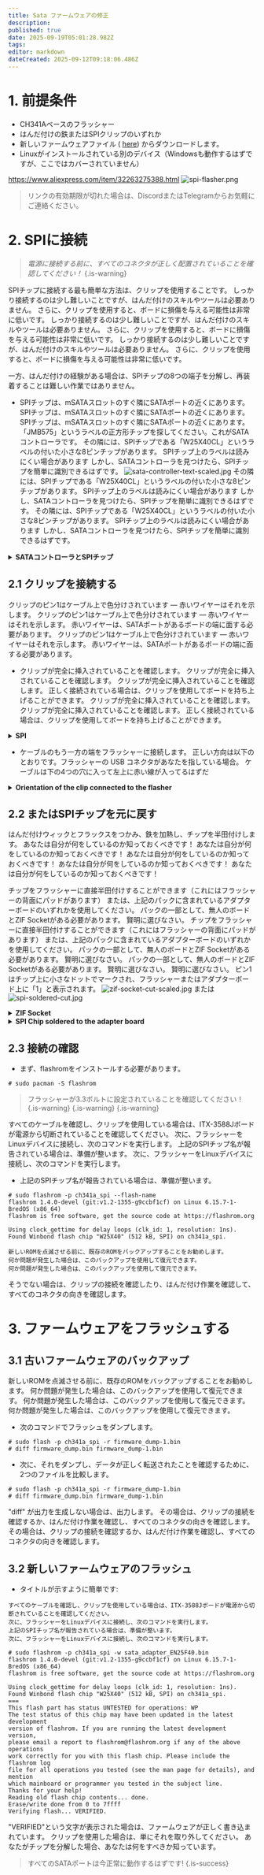 ```yaml
---
title: Sata ファームウェアの修正
description:
published: true
date: 2025-09-19T05:01:28.982Z
tags:
editor: markdown
dateCreated: 2025-09-12T09:18:06.486Z
---
```


# 1. 前提条件

- CH341Aベースのフラッシャー
- はんだ付けの鉄またはSPIクリップのいずれか
- 新しいファームウェアファイル ( [here](/wiki-itx3588j-pics/satafw/sata_adapter_en25f40.bin)) からダウンロードします。
- Linuxがインストールされている別のデバイス（Windowsも動作するはずですが、ここではカバーされていません）

https://www.aliexpress.com/item/32263275388.html
![spi-flasher.png](/wiki-itx3588j-pics/spi-flasher.png)

> リンクの有効期限が切れた場合は、DiscordまたはTelegramからお気軽にご連絡ください。

# 2. SPIに接続

> _電源に接続する前に、すべてのコネクタが正しく配置されていることを確認してください！_
> {.is-warning}

SPIチップに接続する最も簡単な方法は、クリップを使用することです。 しっかり接続するのは少し難しいことですが、はんだ付けのスキルやツールは必要ありません。 さらに、クリップを使用すると、ボードに損傷を与える可能性は非常に低いです。 しっかり接続するのは少し難しいことですが、はんだ付けのスキルやツールは必要ありません。 さらに、クリップを使用すると、ボードに損傷を与える可能性は非常に低いです。 しっかり接続するのは少し難しいことですが、はんだ付けのスキルやツールは必要ありません。 さらに、クリップを使用すると、ボードに損傷を与える可能性は非常に低いです。

一方、はんだ付けの経験がある場合は、SPIチップの8つの端子を分解し、再装着することは難しい作業ではありません。

- SPIチップは、mSATAスロットのすぐ隣にSATAポートの近くにあります。 SPIチップは、mSATAスロットのすぐ隣にSATAポートの近くにあります。 SPIチップは、mSATAスロットのすぐ隣にSATAポートの近くにあります。 「JMB575」というラベルの正方形チップを探してください。これがSATAコントローラです。 その隣には、SPIチップである「W25X40CL」というラベルの付いた小さな8ピンチップがあります。 SPIチップ上のラベルは読みにくい場合があります しかし、SATAコントローラを見つけたら、SPIチップを簡単に識別できるはずです。
  ![sata-controller-text-scaled.jpg](/wiki-itx3588j-pics/sata-controller-text-scaled.jpg) その隣には、SPIチップである「W25X40CL」というラベルの付いた小さな8ピンチップがあります。 SPIチップ上のラベルは読みにくい場合があります しかし、SATAコントローラを見つけたら、SPIチップを簡単に識別できるはずです。 その隣には、SPIチップである「W25X40CL」というラベルの付いた小さな8ピンチップがあります。 SPIチップ上のラベルは読みにくい場合があります しかし、SATAコントローラを見つけたら、SPIチップを簡単に識別できるはずです。

<details><summary><b>SATAコントローラとSPIチップ</b></summary>

![sata-controller-text-scaled.jpg](/wiki-itx3588j-pics/sata-controller-text-scaled.jpg)

</details>

## 2.1 クリップを接続する

クリップのピン1はケーブル上で色分けされています — 赤いワイヤーはそれを示します。 クリップのピン1はケーブル上で色分けされています — 赤いワイヤーはそれを示します。 赤いワイヤーは、SATAポートがあるボードの端に面する必要があります。 クリップのピン1はケーブル上で色分けされています — 赤いワイヤーはそれを示します。 赤いワイヤーは、SATAポートがあるボードの端に面する必要があります。

- クリップが完全に挿入されていることを確認します。 クリップが完全に挿入されていることを確認します。 クリップが完全に挿入されていることを確認します。 正しく接続されている場合は、クリップを使用してボードを持ち上げることができます。 クリップが完全に挿入されていることを確認します。 クリップが完全に挿入されていることを確認します。 正しく接続されている場合は、クリップを使用してボードを持ち上げることができます。

<details><summary><b>SPI</b></summary> に接続されているクリップの方向

![spi-clip-connected-cut.jpg](/wiki-itx3588j-pics/spi-clip-connected-cut.jpg)

</details>

- ケーブルのもう一方の端をフラッシャーに接続します。 正しい方向は以下のとおりです。フラッシャーの USB コネクタがあなたを指している場合。 ケーブルは下の4つの穴に入って左上に赤い線が入ってるはずだ

<details><summary><b>Orientation of the clip connected to the flasher</b></summary>

![flasher-clip-connected-cut-scaled.jpg](/wiki-itx3588j-pics/flasher-clip-connected-cut-scaled.jpg)

</details>

## 2.2 またはSPIチップを元に戻す

はんだ付けウィックとフラックスをつかみ、鉄を加熱し、チップを半田付けします。 あなたは自分が何をしているのか知っておくべきです！ あなたは自分が何をしているのか知っておくべきです！ あなたは自分が何をしているのか知っておくべきです！ あなたは自分が何をしているのか知っておくべきです！ あなたは自分が何をしているのか知っておくべきです！

チップをフラッシャーに直接半田付けすることができます（これにはフラッシャーの背面にパッドがあります） または、上記のパックに含まれているアダプターボードのいずれかを使用してください。
パックの一部として、無人のボードとZIF Socketがある必要があります。 賢明に選びなさい。
チップをフラッシャーに直接半田付けすることができます（これにはフラッシャーの背面にパッドがあります） または、上記のパックに含まれているアダプターボードのいずれかを使用してください。
パックの一部として、無人のボードとZIF Socketがある必要があります。 賢明に選びなさい。
パックの一部として、無人のボードとZIF Socketがある必要があります。 賢明に選びなさい。 賢明に選びなさい。
ピン1はチップ上に小さなドットでマークされ、フラッシャーまたはアダプターボード上に「1」と表示されます。
![zif-socket-cut-scaled.jpg](/wiki-itx3588j-pics/zif-socket-cut-scaled.jpg)
または
![spi-soldered-cut.jpg](/wiki-itx3588j-pics/spi-soldered-cut.jpg)

<details><summary><b>ZIF Socket</b></summary>

![zif-socket-cut-scaled.jpg](/wiki-itx3588j-pics/zif-socket-cut-scaled.jpg)

</details>

<details><summary><b>SPI Chip soldered to the adapter board</b></summary>

![spi-soldered-cut.jpg](/wiki-itx3588j-pics/spi-soldered-cut.jpg)

</details>

## 2.3 接続の確認

- まず、flashromをインストールする必要があります。

```
# sudo pacman -S flashrom
```

> フラッシャーが3.3ボルトに設定されていることを確認してください！
> {.is-warning}
> {.is-warning}
> {.is-warning}

すべてのケーブルを確認し、クリップを使用している場合は、ITX-3588Jボードが電源から切断されていることを確認してください。
次に、フラッシャーをLinuxデバイスに接続し、次のコマンドを実行します。
上記のSPIチップ名が報告されている場合は、準備が整います。
次に、フラッシャーをLinuxデバイスに接続し、次のコマンドを実行します。

- 上記のSPIチップ名が報告されている場合は、準備が整います。

```
# sudo flashrom -p ch341a_spi --flash-name
flashrom 1.4.0-devel (git:v1.2-1355-g9ccbf1cf) on Linux 6.15.7-1-BredOS (x86_64)
flashrom is free software, get the source code at https://flashrom.org

Using clock_gettime for delay loops (clk_id: 1, resolution: 1ns).
Found Winbond flash chip "W25X40" (512 kB, SPI) on ch341a_spi.
```

```
新しいROMを点滅させる前に、既存のROMをバックアップすることをお勧めします。
何か問題が発生した場合は、このバックアップを使用して復元できます。
何か問題が発生した場合は、このバックアップを使用して復元できます。
```

そうでない場合は、クリップの接続を確認したり、はんだ付け作業を確認して、すべてのコネクタの向きを確認します。

# 3. ファームウェアをフラッシュする

## 3.1 古いファームウェアのバックアップ

新しいROMを点滅させる前に、既存のROMをバックアップすることをお勧めします。
何か問題が発生した場合は、このバックアップを使用して復元できます。
何か問題が発生した場合は、このバックアップを使用して復元できます。
何か問題が発生した場合は、このバックアップを使用して復元できます。

- 次のコマンドでフラッシュをダンプします。

```
# sudo flash -p ch341a_spi -r firmware_dump-1.bin
# diff firmware_dump.bin firmware_dump-1.bin
```

- 次に、それをダンプし、データが正しく転送されたことを確認するために、2つのファイルを比較します。

```
# sudo flash -p ch341a_spi -r firmware_dump-1.bin
# diff firmware_dump.bin firmware_dump-1.bin
```

"diff" が出力を生成しない場合は、出力します。
その場合は、クリップの接続を確認するか、はんだ付け作業を確認し、すべてのコネクタの向きを確認します。
その場合は、クリップの接続を確認するか、はんだ付け作業を確認し、すべてのコネクタの向きを確認します。

## 3.2 新しいファームウェアのフラッシュ

- タイトルが示すように簡単です:

```
すべてのケーブルを確認し、クリップを使用している場合は、ITX-3588Jボードが電源から切断されていることを確認してください。
次に、フラッシャーをLinuxデバイスに接続し、次のコマンドを実行します。
上記のSPIチップ名が報告されている場合は、準備が整います。
次に、フラッシャーをLinuxデバイスに接続し、次のコマンドを実行します。
```

```
# sudo flashrom -p ch341a_spi -w sata_adapter_EN25F40.bin 
flashrom 1.4.0-devel (git:v1.2-1355-g9ccbf1cf) on Linux 6.15.7-1-BredOS (x86_64)
flashrom is free software, get the source code at https://flashrom.org

Using clock_gettime for delay loops (clk_id: 1, resolution: 1ns).
Found Winbond flash chip "W25X40" (512 kB, SPI) on ch341a_spi.
===
This flash part has status UNTESTED for operations: WP
The test status of this chip may have been updated in the latest development
version of flashrom. If you are running the latest development version,
please email a report to flashrom@flashrom.org if any of the above operations
work correctly for you with this flash chip. Please include the flashrom log
file for all operations you tested (see the man page for details), and mention
which mainboard or programmer you tested in the subject line.
Thanks for your help!
Reading old flash chip contents... done.
Erase/write done from 0 to 7ffff
Verifying flash... VERIFIED.
```

"VERIFIED"という文字が表示された場合は、ファームウェアが正しく書き込まれています。 クリップを使用した場合は、単にそれを取り外してください。 あなたがチップを分解した場合、あなたは何をすべきか知っています。

> すべてのSATAポートは今正常に動作するはずです!
> {.is-success}
